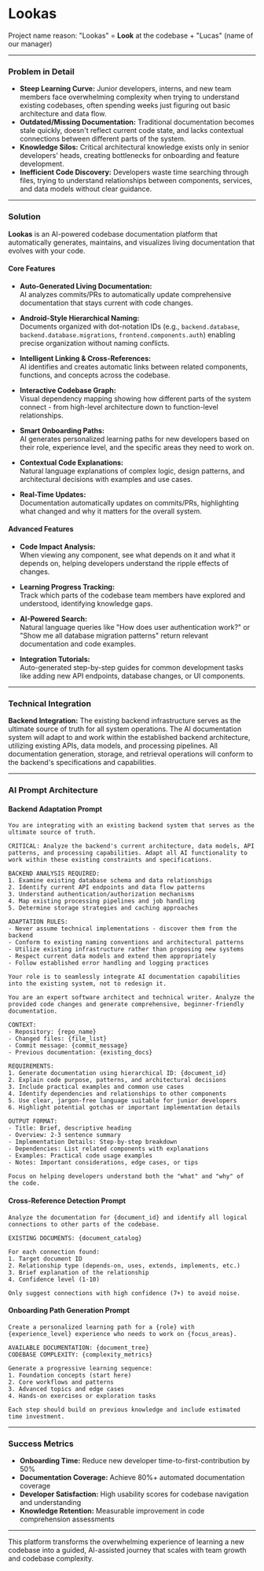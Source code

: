 # Lookas
Project name reason:
"Lookas" = **Look** at the codebase + "Lucas" (name of our manager)

---

### Problem in Detail

- **Steep Learning Curve:** Junior developers, interns, and new team members face overwhelming complexity when trying to understand existing codebases, often spending weeks just figuring out basic architecture and data flow.
- **Outdated/Missing Documentation:** Traditional documentation becomes stale quickly, doesn't reflect current code state, and lacks contextual connections between different parts of the system.
- **Knowledge Silos:** Critical architectural knowledge exists only in senior developers' heads, creating bottlenecks for onboarding and feature development.
- **Inefficient Code Discovery:** Developers waste time searching through files, trying to understand relationships between components, services, and data models without clear guidance.

---

### Solution

**Lookas** is an AI-powered codebase documentation platform that automatically generates, maintains, and visualizes living documentation that evolves with your code.

#### **Core Features**

- **Auto-Generated Living Documentation:**  
  AI analyzes commits/PRs to automatically update comprehensive documentation that stays current with code changes.

- **Android-Style Hierarchical Naming:**  
  Documents organized with dot-notation IDs (e.g., `backend.database`, `backend.database.migrations`, `frontend.components.auth`) enabling precise organization without naming conflicts.

- **Intelligent Linking & Cross-References:**  
  AI identifies and creates automatic links between related components, functions, and concepts across the codebase.

- **Interactive Codebase Graph:**  
  Visual dependency mapping showing how different parts of the system connect - from high-level architecture down to function-level relationships.

- **Smart Onboarding Paths:**  
  AI generates personalized learning paths for new developers based on their role, experience level, and the specific areas they need to work on.

- **Contextual Code Explanations:**  
  Natural language explanations of complex logic, design patterns, and architectural decisions with examples and use cases.

- **Real-Time Updates:**  
  Documentation automatically updates on commits/PRs, highlighting what changed and why it matters for the overall system.

#### **Advanced Features**

- **Code Impact Analysis:**  
  When viewing any component, see what depends on it and what it depends on, helping developers understand the ripple effects of changes.

- **Learning Progress Tracking:**  
  Track which parts of the codebase team members have explored and understood, identifying knowledge gaps.

- **AI-Powered Search:**  
  Natural language queries like "How does user authentication work?" or "Show me all database migration patterns" return relevant documentation and code examples.

- **Integration Tutorials:**  
  Auto-generated step-by-step guides for common development tasks like adding new API endpoints, database changes, or UI components.

---

### Technical Integration

**Backend Integration:**
The existing backend infrastructure serves as the ultimate source of truth for all system operations. The AI documentation system will adapt to and work within the established backend architecture, utilizing existing APIs, data models, and processing pipelines. All documentation generation, storage, and retrieval operations will conform to the backend's specifications and capabilities.

---

### AI Prompt Architecture

#### **Backend Adaptation Prompt**
```
You are integrating with an existing backend system that serves as the ultimate source of truth. 

CRITICAL: Analyze the backend's current architecture, data models, API patterns, and processing capabilities. Adapt all AI functionality to work within these existing constraints and specifications.

BACKEND ANALYSIS REQUIRED:
1. Examine existing database schema and data relationships
2. Identify current API endpoints and data flow patterns  
3. Understand authentication/authorization mechanisms
4. Map existing processing pipelines and job handling
5. Determine storage strategies and caching approaches

ADAPTATION RULES:
- Never assume technical implementations - discover them from the backend
- Conform to existing naming conventions and architectural patterns
- Utilize existing infrastructure rather than proposing new systems
- Respect current data models and extend them appropriately
- Follow established error handling and logging practices

Your role is to seamlessly integrate AI documentation capabilities into the existing system, not to redesign it.
```
```
You are an expert software architect and technical writer. Analyze the provided code changes and generate comprehensive, beginner-friendly documentation.

CONTEXT:
- Repository: {repo_name}
- Changed files: {file_list}
- Commit message: {commit_message}
- Previous documentation: {existing_docs}

REQUIREMENTS:
1. Generate documentation using hierarchical ID: {document_id}
2. Explain code purpose, patterns, and architectural decisions
3. Include practical examples and common use cases
4. Identify dependencies and relationships to other components
5. Use clear, jargon-free language suitable for junior developers
6. Highlight potential gotchas or important implementation details

OUTPUT FORMAT:
- Title: Brief, descriptive heading
- Overview: 2-3 sentence summary
- Implementation Details: Step-by-step breakdown
- Dependencies: List related components with explanations
- Examples: Practical code usage examples
- Notes: Important considerations, edge cases, or tips

Focus on helping developers understand both the "what" and "why" of the code.
```

#### **Cross-Reference Detection Prompt**
```
Analyze the documentation for {document_id} and identify all logical connections to other parts of the codebase.

EXISTING DOCUMENTS: {document_catalog}

For each connection found:
1. Target document ID
2. Relationship type (depends-on, uses, extends, implements, etc.)
3. Brief explanation of the relationship
4. Confidence level (1-10)

Only suggest connections with high confidence (7+) to avoid noise.
```

#### **Onboarding Path Generation Prompt**
```
Create a personalized learning path for a {role} with {experience_level} experience who needs to work on {focus_areas}.

AVAILABLE DOCUMENTATION: {document_tree}
CODEBASE COMPLEXITY: {complexity_metrics}

Generate a progressive learning sequence:
1. Foundation concepts (start here)
2. Core workflows and patterns
3. Advanced topics and edge cases
4. Hands-on exercises or exploration tasks

Each step should build on previous knowledge and include estimated time investment.
```

---

### Success Metrics

- **Onboarding Time:** Reduce new developer time-to-first-contribution by 50%
- **Documentation Coverage:** Achieve 80%+ automated documentation coverage
- **Developer Satisfaction:** High usability scores for codebase navigation and understanding
- **Knowledge Retention:** Measurable improvement in code comprehension assessments

---

This platform transforms the overwhelming experience of learning a new codebase into a guided, AI-assisted journey that scales with team growth and codebase complexity.